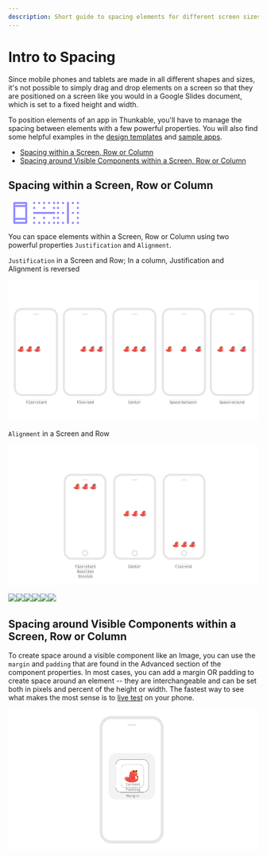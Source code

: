 ```yaml
---
description: Short guide to spacing elements for different screen sizes and resolutions
---
```


# Intro to Spacing

Since mobile phones and tablets are made in all different shapes and sizes, it's not possible to simply drag and drop elements on a screen so that they are positioned on a screen like you would in a Google Slides document, which is set to a fixed height and width.

To position elements of an app in Thunkable, you'll have to manage the spacing between elements with a few powerful properties. You will also find some helpful examples in the [design templates](https://github.com/thunkable/thunkable-docs/tree/4a752596e288fca776105e94dc5e863bb9a3e25a/x/get%20started/design-templates.md) and [sample apps](https://github.com/thunkable/thunkable-docs/tree/4a752596e288fca776105e94dc5e863bb9a3e25a/x/get%20started/sample-apps.md).

* [Spacing within a Screen, Row or Column](intro-to-spacing.md#spacing-within-a-screen-row-or-column)
* [Spacing around Visible Components within a Screen, Row or Column](intro-to-spacing.md#spacing-around-visible-components-within-a-screen-row-or-column)

## Spacing within a Screen, Row or Column

![](../../.gitbook/assets/iosviewiconscreen.png)![](../../.gitbook/assets/iosviewiconrow.png)![](../../.gitbook/assets/iosviewiconcloumn.png)

You can space elements within a Screen, Row or Column using two powerful properties `Justification` and `Alignment`.

`Justification` in a Screen and Row; In a column, Justification and Alignment is reversed

![](../../.gitbook/assets/spacing-fig-1.png)

`Alignment` in a Screen and Row

![](../../.gitbook/assets/spacing-fig-2.png)

![](blob:https://legacy.gitbook.com/4099f622-4cd2-4244-bd4c-80afd170c746)![](blob:https://legacy.gitbook.com/ce335df9-b7c2-498c-87a3-b8f464d8622b)![](blob:https://legacy.gitbook.com/a7daacc3-e452-4a34-81eb-9c4b160f748c)![](blob:https://legacy.gitbook.com/742c8dc2-6d2a-4677-9eec-a7fa9334d410)![](blob:https://legacy.gitbook.com/c30087c7-706d-4cda-9aee-0678cca13230)![](blob:https://legacy.gitbook.com/2a94a8e6-5259-477c-8a76-8eff9f82378a)

## Spacing around Visible Components within a Screen, Row or Column

To create space around a visible component like an Image, you can use the `margin` and `padding` that are found in the Advanced section of the component properties. In most cases, you can add a margin OR padding to create space around an element -- they are interchangeable and can be set both in pixels and percent of the height or width. The fastest way to see what makes the most sense is to [live test](../3-live-test.md) on your phone.

![](../../.gitbook/assets/spacing-fig-3.png)

